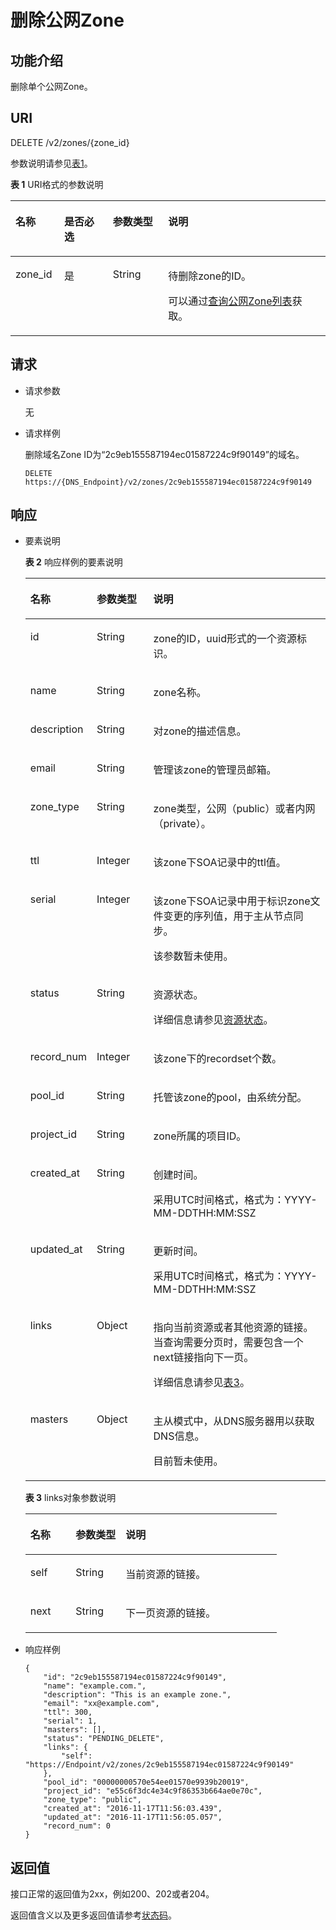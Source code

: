 # 删除公网Zone<a name="zh-cn_topic_0037134403"></a>

## 功能介绍<a name="section2763065016101"></a>

删除单个公网Zone。

## URI<a name="section53701671161015"></a>

DELETE /v2/zones/\{zone\_id\}

参数说明请参见[表1](#table56746773172616)。

**表 1**  URI格式的参数说明

<a name="table56746773172616"></a>
<table><thead align="left"><tr id="row12848229172616"><th class="cellrowborder" valign="top" width="15.459999999999999%" id="mcps1.2.5.1.1"><p id="p44975878172616"><a name="p44975878172616"></a><a name="p44975878172616"></a>名称</p>
</th>
<th class="cellrowborder" valign="top" width="15.459999999999999%" id="mcps1.2.5.1.2"><p id="p46443918172616"><a name="p46443918172616"></a><a name="p46443918172616"></a>是否必选</p>
</th>
<th class="cellrowborder" valign="top" width="17.53%" id="mcps1.2.5.1.3"><p id="p1368350172616"><a name="p1368350172616"></a><a name="p1368350172616"></a>参数类型</p>
</th>
<th class="cellrowborder" valign="top" width="51.55%" id="mcps1.2.5.1.4"><p id="p24157908172616"><a name="p24157908172616"></a><a name="p24157908172616"></a>说明</p>
</th>
</tr>
</thead>
<tbody><tr id="row39993297172616"><td class="cellrowborder" valign="top" width="15.459999999999999%" headers="mcps1.2.5.1.1 "><p id="p43071797172616"><a name="p43071797172616"></a><a name="p43071797172616"></a>zone_id</p>
</td>
<td class="cellrowborder" valign="top" width="15.459999999999999%" headers="mcps1.2.5.1.2 "><p id="p26647585172616"><a name="p26647585172616"></a><a name="p26647585172616"></a>是</p>
</td>
<td class="cellrowborder" valign="top" width="17.53%" headers="mcps1.2.5.1.3 "><p id="p21075379172616"><a name="p21075379172616"></a><a name="p21075379172616"></a>String</p>
</td>
<td class="cellrowborder" valign="top" width="51.55%" headers="mcps1.2.5.1.4 "><p id="p4976396172616"><a name="p4976396172616"></a><a name="p4976396172616"></a>待删除zone的ID。</p>
<p id="p1669018482183"><a name="p1669018482183"></a><a name="p1669018482183"></a>可以通过<a href="查询公网Zone列表.md">查询公网Zone列表</a>获取。</p>
</td>
</tr>
</tbody>
</table>

## 请求<a name="section44958995161021"></a>

-   请求参数

    无

-   请求样例

    删除域名Zone ID为“2c9eb155587194ec01587224c9f90149”的域名。

    ```
    DELETE https://{DNS_Endpoint}/v2/zones/2c9eb155587194ec01587224c9f90149
    ```


## 响应<a name="section40090803161031"></a>

-   要素说明

    **表 2**  响应样例的要素说明

    <a name="table3873760215524"></a>
    <table><thead align="left"><tr id="rcb8f5a6dbdc841d5b61b57c9a7f3946c"><th class="cellrowborder" valign="top" width="18.41%" id="mcps1.2.4.1.1"><p id="a562463c38c994a46a5042605cbae16a2"><a name="a562463c38c994a46a5042605cbae16a2"></a><a name="a562463c38c994a46a5042605cbae16a2"></a>名称</p>
    </th>
    <th class="cellrowborder" valign="top" width="19.35%" id="mcps1.2.4.1.2"><p id="a037a944fa232408f9eb6d06f523458c3"><a name="a037a944fa232408f9eb6d06f523458c3"></a><a name="a037a944fa232408f9eb6d06f523458c3"></a>参数类型</p>
    </th>
    <th class="cellrowborder" valign="top" width="62.239999999999995%" id="mcps1.2.4.1.3"><p id="ab503838cab8b41b5aacf832f2abc24e4"><a name="ab503838cab8b41b5aacf832f2abc24e4"></a><a name="ab503838cab8b41b5aacf832f2abc24e4"></a>说明</p>
    </th>
    </tr>
    </thead>
    <tbody><tr id="r90f043c750eb4b4e8d242b7f8db14709"><td class="cellrowborder" valign="top" width="18.41%" headers="mcps1.2.4.1.1 "><p id="a8bb1298f194542789a4889ca1ecb0500"><a name="a8bb1298f194542789a4889ca1ecb0500"></a><a name="a8bb1298f194542789a4889ca1ecb0500"></a>id</p>
    </td>
    <td class="cellrowborder" valign="top" width="19.35%" headers="mcps1.2.4.1.2 "><p id="ae7f12de3cd5143d9b7c81746c73de547"><a name="ae7f12de3cd5143d9b7c81746c73de547"></a><a name="ae7f12de3cd5143d9b7c81746c73de547"></a>String</p>
    </td>
    <td class="cellrowborder" valign="top" width="62.239999999999995%" headers="mcps1.2.4.1.3 "><p id="af2aa29bf11dc4ede8a83ffe698c6d015"><a name="af2aa29bf11dc4ede8a83ffe698c6d015"></a><a name="af2aa29bf11dc4ede8a83ffe698c6d015"></a>zone的ID，uuid形式的一个资源标识。</p>
    </td>
    </tr>
    <tr id="rd94a8eae3993428ba58b7935d38f2c42"><td class="cellrowborder" valign="top" width="18.41%" headers="mcps1.2.4.1.1 "><p id="a5b7f90ac0e964a4e8d5c3b54801a0263"><a name="a5b7f90ac0e964a4e8d5c3b54801a0263"></a><a name="a5b7f90ac0e964a4e8d5c3b54801a0263"></a>name</p>
    </td>
    <td class="cellrowborder" valign="top" width="19.35%" headers="mcps1.2.4.1.2 "><p id="a7f54cec7482f402295ad3e3bbf884023"><a name="a7f54cec7482f402295ad3e3bbf884023"></a><a name="a7f54cec7482f402295ad3e3bbf884023"></a>String</p>
    </td>
    <td class="cellrowborder" valign="top" width="62.239999999999995%" headers="mcps1.2.4.1.3 "><p id="a84a47ec529944403bd51bd1a130bfa9a"><a name="a84a47ec529944403bd51bd1a130bfa9a"></a><a name="a84a47ec529944403bd51bd1a130bfa9a"></a>zone名称。</p>
    </td>
    </tr>
    <tr id="r8a93c0d071624062b4332156e7c1afd3"><td class="cellrowborder" valign="top" width="18.41%" headers="mcps1.2.4.1.1 "><p id="ac8461d5571384d2f99735f4dd17f36e4"><a name="ac8461d5571384d2f99735f4dd17f36e4"></a><a name="ac8461d5571384d2f99735f4dd17f36e4"></a>description</p>
    </td>
    <td class="cellrowborder" valign="top" width="19.35%" headers="mcps1.2.4.1.2 "><p id="ac782ad392b6549dc9a55042f0e89e799"><a name="ac782ad392b6549dc9a55042f0e89e799"></a><a name="ac782ad392b6549dc9a55042f0e89e799"></a>String</p>
    </td>
    <td class="cellrowborder" valign="top" width="62.239999999999995%" headers="mcps1.2.4.1.3 "><p id="abf3153770d0a4cf8a9ee79c8455167d5"><a name="abf3153770d0a4cf8a9ee79c8455167d5"></a><a name="abf3153770d0a4cf8a9ee79c8455167d5"></a>对zone的描述信息。</p>
    </td>
    </tr>
    <tr id="rd2df7eeb23d348c3825c57d44911c2c0"><td class="cellrowborder" valign="top" width="18.41%" headers="mcps1.2.4.1.1 "><p id="a5228458b23264d239a4eee40c3001c4f"><a name="a5228458b23264d239a4eee40c3001c4f"></a><a name="a5228458b23264d239a4eee40c3001c4f"></a>email</p>
    </td>
    <td class="cellrowborder" valign="top" width="19.35%" headers="mcps1.2.4.1.2 "><p id="zh-cn_topic_0057310891_p336297171039"><a name="zh-cn_topic_0057310891_p336297171039"></a><a name="zh-cn_topic_0057310891_p336297171039"></a>String</p>
    </td>
    <td class="cellrowborder" valign="top" width="62.239999999999995%" headers="mcps1.2.4.1.3 "><p id="a72bf01280e51418ea295143d10e30fdb"><a name="a72bf01280e51418ea295143d10e30fdb"></a><a name="a72bf01280e51418ea295143d10e30fdb"></a>管理该zone的管理员邮箱。</p>
    </td>
    </tr>
    <tr id="rf57ffed6121d407da625ad56b3b3741f"><td class="cellrowborder" valign="top" width="18.41%" headers="mcps1.2.4.1.1 "><p id="ac0b14f3593ff4331b7cd6056c8d36a44"><a name="ac0b14f3593ff4331b7cd6056c8d36a44"></a><a name="ac0b14f3593ff4331b7cd6056c8d36a44"></a>zone_type</p>
    </td>
    <td class="cellrowborder" valign="top" width="19.35%" headers="mcps1.2.4.1.2 "><p id="aab451733f1be44f8ac79d479ca1093f3"><a name="aab451733f1be44f8ac79d479ca1093f3"></a><a name="aab451733f1be44f8ac79d479ca1093f3"></a>String</p>
    </td>
    <td class="cellrowborder" valign="top" width="62.239999999999995%" headers="mcps1.2.4.1.3 "><p id="a57638dc3c92f4e10850d4d6ad42a846e"><a name="a57638dc3c92f4e10850d4d6ad42a846e"></a><a name="a57638dc3c92f4e10850d4d6ad42a846e"></a>zone类型，公网（public）或者内网（private）。</p>
    </td>
    </tr>
    <tr id="ra6a15f87215c470e8c2fa6d2aa4a8ccc"><td class="cellrowborder" valign="top" width="18.41%" headers="mcps1.2.4.1.1 "><p id="a2e889a776aeb42f59e288b92b372bd70"><a name="a2e889a776aeb42f59e288b92b372bd70"></a><a name="a2e889a776aeb42f59e288b92b372bd70"></a>ttl</p>
    </td>
    <td class="cellrowborder" valign="top" width="19.35%" headers="mcps1.2.4.1.2 "><p id="a292032dd82fe4a0dbf0ff69bfd93d876"><a name="a292032dd82fe4a0dbf0ff69bfd93d876"></a><a name="a292032dd82fe4a0dbf0ff69bfd93d876"></a>Integer</p>
    </td>
    <td class="cellrowborder" valign="top" width="62.239999999999995%" headers="mcps1.2.4.1.3 "><p id="ab96c3883e8424c3187881c9ea265794f"><a name="ab96c3883e8424c3187881c9ea265794f"></a><a name="ab96c3883e8424c3187881c9ea265794f"></a>该zone下SOA记录中的ttl值。</p>
    </td>
    </tr>
    <tr id="r6f01d44c0047469b9ee578db3ae2e925"><td class="cellrowborder" valign="top" width="18.41%" headers="mcps1.2.4.1.1 "><p id="ac99c652f1d284ec496be4ad0b5364a1a"><a name="ac99c652f1d284ec496be4ad0b5364a1a"></a><a name="ac99c652f1d284ec496be4ad0b5364a1a"></a>serial</p>
    </td>
    <td class="cellrowborder" valign="top" width="19.35%" headers="mcps1.2.4.1.2 "><p id="ae5ee649ac6aa4bb4a20e678d9a24e19a"><a name="ae5ee649ac6aa4bb4a20e678d9a24e19a"></a><a name="ae5ee649ac6aa4bb4a20e678d9a24e19a"></a>Integer</p>
    </td>
    <td class="cellrowborder" valign="top" width="62.239999999999995%" headers="mcps1.2.4.1.3 "><p id="p201115484116"><a name="p201115484116"></a><a name="p201115484116"></a>该zone下SOA记录中用于标识zone文件变更的序列值，用于主从节点同步。</p>
    <p id="p7524749171039"><a name="p7524749171039"></a><a name="p7524749171039"></a>该参数暂未使用。</p>
    </td>
    </tr>
    <tr id="r50c368b3aa0b46f38a4617b7f797786f"><td class="cellrowborder" valign="top" width="18.41%" headers="mcps1.2.4.1.1 "><p id="a1d2ec6fad225464f9732756d33a337b2"><a name="a1d2ec6fad225464f9732756d33a337b2"></a><a name="a1d2ec6fad225464f9732756d33a337b2"></a>status</p>
    </td>
    <td class="cellrowborder" valign="top" width="19.35%" headers="mcps1.2.4.1.2 "><p id="a62bc066b1f5844588aa3d383f46fe71f"><a name="a62bc066b1f5844588aa3d383f46fe71f"></a><a name="a62bc066b1f5844588aa3d383f46fe71f"></a>String</p>
    </td>
    <td class="cellrowborder" valign="top" width="62.239999999999995%" headers="mcps1.2.4.1.3 "><p id="aa34a63cd4c824904be6636a6daaa09a9"><a name="aa34a63cd4c824904be6636a6daaa09a9"></a><a name="aa34a63cd4c824904be6636a6daaa09a9"></a>资源状态。</p>
    <p id="a0a74025bb90644338ac11860b3ef9f42"><a name="a0a74025bb90644338ac11860b3ef9f42"></a><a name="a0a74025bb90644338ac11860b3ef9f42"></a>详细信息请参见<a href="枚举类型.md#section33673592114748">资源状态</a>。</p>
    </td>
    </tr>
    <tr id="r3d7c6c02e04d40c0bdd0ef0a8a6045f9"><td class="cellrowborder" valign="top" width="18.41%" headers="mcps1.2.4.1.1 "><p id="a4873ee3d3c85419b9aba19243d2c84a7"><a name="a4873ee3d3c85419b9aba19243d2c84a7"></a><a name="a4873ee3d3c85419b9aba19243d2c84a7"></a>record_num</p>
    </td>
    <td class="cellrowborder" valign="top" width="19.35%" headers="mcps1.2.4.1.2 "><p id="a162e7c19e8be4764a2becf7706a46e6e"><a name="a162e7c19e8be4764a2becf7706a46e6e"></a><a name="a162e7c19e8be4764a2becf7706a46e6e"></a>Integer</p>
    </td>
    <td class="cellrowborder" valign="top" width="62.239999999999995%" headers="mcps1.2.4.1.3 "><p id="ab88a87d30e8e491f99661f9757711d6d"><a name="ab88a87d30e8e491f99661f9757711d6d"></a><a name="ab88a87d30e8e491f99661f9757711d6d"></a>该zone下的recordset个数。</p>
    </td>
    </tr>
    <tr id="rfba699f600ef424cadbca2cd85b60887"><td class="cellrowborder" valign="top" width="18.41%" headers="mcps1.2.4.1.1 "><p id="a2271452821c249cb9f3a445fcf60a03f"><a name="a2271452821c249cb9f3a445fcf60a03f"></a><a name="a2271452821c249cb9f3a445fcf60a03f"></a>pool_id</p>
    </td>
    <td class="cellrowborder" valign="top" width="19.35%" headers="mcps1.2.4.1.2 "><p id="a3fbd39a058f042e190756f9b4f941e56"><a name="a3fbd39a058f042e190756f9b4f941e56"></a><a name="a3fbd39a058f042e190756f9b4f941e56"></a>String</p>
    </td>
    <td class="cellrowborder" valign="top" width="62.239999999999995%" headers="mcps1.2.4.1.3 "><p id="a8caf365222c34b929a1501acd4493bd1"><a name="a8caf365222c34b929a1501acd4493bd1"></a><a name="a8caf365222c34b929a1501acd4493bd1"></a>托管该zone的pool，由系统分配。</p>
    </td>
    </tr>
    <tr id="ra366d35afa104cab8a41e36b89ca0e82"><td class="cellrowborder" valign="top" width="18.41%" headers="mcps1.2.4.1.1 "><p id="a3026f7c44fdc4ca887f0469710558f47"><a name="a3026f7c44fdc4ca887f0469710558f47"></a><a name="a3026f7c44fdc4ca887f0469710558f47"></a>project_id</p>
    </td>
    <td class="cellrowborder" valign="top" width="19.35%" headers="mcps1.2.4.1.2 "><p id="ac54288dbf5be47a98690cfeff1e25721"><a name="ac54288dbf5be47a98690cfeff1e25721"></a><a name="ac54288dbf5be47a98690cfeff1e25721"></a>String</p>
    </td>
    <td class="cellrowborder" valign="top" width="62.239999999999995%" headers="mcps1.2.4.1.3 "><p id="p8704812171039"><a name="p8704812171039"></a><a name="p8704812171039"></a>zone所属的项目ID。</p>
    </td>
    </tr>
    <tr id="r3bb52953237f4d90883feb17321b3754"><td class="cellrowborder" valign="top" width="18.41%" headers="mcps1.2.4.1.1 "><p id="aa1ed0627514440769d59691c0297bb20"><a name="aa1ed0627514440769d59691c0297bb20"></a><a name="aa1ed0627514440769d59691c0297bb20"></a>created_at</p>
    </td>
    <td class="cellrowborder" valign="top" width="19.35%" headers="mcps1.2.4.1.2 "><p id="a5131a3345de141acba4d51eceb924480"><a name="a5131a3345de141acba4d51eceb924480"></a><a name="a5131a3345de141acba4d51eceb924480"></a>String</p>
    </td>
    <td class="cellrowborder" valign="top" width="62.239999999999995%" headers="mcps1.2.4.1.3 "><p id="a4c5d9647086944e888608bc848e37e4c"><a name="a4c5d9647086944e888608bc848e37e4c"></a><a name="a4c5d9647086944e888608bc848e37e4c"></a>创建时间。</p>
    <p id="p583516468316"><a name="p583516468316"></a><a name="p583516468316"></a>采用UTC时间格式，格式为：YYYY-MM-DDTHH:MM:SSZ</p>
    </td>
    </tr>
    <tr id="rf0e8562b23244c968c21c2f7ffc1e376"><td class="cellrowborder" valign="top" width="18.41%" headers="mcps1.2.4.1.1 "><p id="a27068ff11a0443f9ad9964f4934f1be6"><a name="a27068ff11a0443f9ad9964f4934f1be6"></a><a name="a27068ff11a0443f9ad9964f4934f1be6"></a>updated_at</p>
    </td>
    <td class="cellrowborder" valign="top" width="19.35%" headers="mcps1.2.4.1.2 "><p id="a8d6c4b16bc5c4b42a86e2ea9ebdff263"><a name="a8d6c4b16bc5c4b42a86e2ea9ebdff263"></a><a name="a8d6c4b16bc5c4b42a86e2ea9ebdff263"></a>String</p>
    </td>
    <td class="cellrowborder" valign="top" width="62.239999999999995%" headers="mcps1.2.4.1.3 "><p id="a904e167e17d0450aa1f324b045fb7f4f"><a name="a904e167e17d0450aa1f324b045fb7f4f"></a><a name="a904e167e17d0450aa1f324b045fb7f4f"></a>更新时间。</p>
    <p id="zh-cn_topic_0057310891_p583516468316"><a name="zh-cn_topic_0057310891_p583516468316"></a><a name="zh-cn_topic_0057310891_p583516468316"></a>采用UTC时间格式，格式为：YYYY-MM-DDTHH:MM:SSZ</p>
    </td>
    </tr>
    <tr id="rc71d074f37b143968b8b33fb7d0887c8"><td class="cellrowborder" valign="top" width="18.41%" headers="mcps1.2.4.1.1 "><p id="zh-cn_topic_0057310891_p288749251572"><a name="zh-cn_topic_0057310891_p288749251572"></a><a name="zh-cn_topic_0057310891_p288749251572"></a>links</p>
    </td>
    <td class="cellrowborder" valign="top" width="19.35%" headers="mcps1.2.4.1.2 "><p id="zh-cn_topic_0057310891_p571676251572"><a name="zh-cn_topic_0057310891_p571676251572"></a><a name="zh-cn_topic_0057310891_p571676251572"></a>Object</p>
    </td>
    <td class="cellrowborder" valign="top" width="62.239999999999995%" headers="mcps1.2.4.1.3 "><p id="zh-cn_topic_0057310891_p660161572"><a name="zh-cn_topic_0057310891_p660161572"></a><a name="zh-cn_topic_0057310891_p660161572"></a>指向当前资源或者其他资源的链接。当查询需要分页时，需要包含一个next链接指向下一页。</p>
    <p id="p20284611124519"><a name="p20284611124519"></a><a name="p20284611124519"></a>详细信息请参见<a href="#table0172144213344">表3</a>。</p>
    </td>
    </tr>
    <tr id="r5a57c1dba2934130a772bfc188e27c7b"><td class="cellrowborder" valign="top" width="18.41%" headers="mcps1.2.4.1.1 "><p id="a414da27796154a8ea0f3f5d155266ce6"><a name="a414da27796154a8ea0f3f5d155266ce6"></a><a name="a414da27796154a8ea0f3f5d155266ce6"></a>masters</p>
    </td>
    <td class="cellrowborder" valign="top" width="19.35%" headers="mcps1.2.4.1.2 "><p id="ac58ddffcdd4b4db48b9da9a1aa4b94b8"><a name="ac58ddffcdd4b4db48b9da9a1aa4b94b8"></a><a name="ac58ddffcdd4b4db48b9da9a1aa4b94b8"></a>Object</p>
    </td>
    <td class="cellrowborder" valign="top" width="62.239999999999995%" headers="mcps1.2.4.1.3 "><p id="a67f94f4a1cee4d80ad3886d215def3de"><a name="a67f94f4a1cee4d80ad3886d215def3de"></a><a name="a67f94f4a1cee4d80ad3886d215def3de"></a>主从模式中，从DNS服务器用以获取DNS信息。</p>
    <p id="zh-cn_topic_0057310891_p05918233215"><a name="zh-cn_topic_0057310891_p05918233215"></a><a name="zh-cn_topic_0057310891_p05918233215"></a>目前暂未使用。</p>
    </td>
    </tr>
    </tbody>
    </table>

    **表 3**  links对象参数说明

    <a name="table0172144213344"></a>
    <table><thead align="left"><tr id="row917304253418"><th class="cellrowborder" valign="top" width="18%" id="mcps1.2.4.1.1"><p id="p101731742153416"><a name="p101731742153416"></a><a name="p101731742153416"></a>名称</p>
    </th>
    <th class="cellrowborder" valign="top" width="19.869999999999997%" id="mcps1.2.4.1.2"><p id="p0174542163418"><a name="p0174542163418"></a><a name="p0174542163418"></a>参数类型</p>
    </th>
    <th class="cellrowborder" valign="top" width="62.129999999999995%" id="mcps1.2.4.1.3"><p id="p7174194243414"><a name="p7174194243414"></a><a name="p7174194243414"></a>说明</p>
    </th>
    </tr>
    </thead>
    <tbody><tr id="row1390694871216"><td class="cellrowborder" valign="top" width="18%" headers="mcps1.2.4.1.1 "><p id="p8907184881217"><a name="p8907184881217"></a><a name="p8907184881217"></a>self</p>
    </td>
    <td class="cellrowborder" valign="top" width="19.869999999999997%" headers="mcps1.2.4.1.2 "><p id="p9907184891219"><a name="p9907184891219"></a><a name="p9907184891219"></a>String</p>
    </td>
    <td class="cellrowborder" valign="top" width="62.129999999999995%" headers="mcps1.2.4.1.3 "><p id="p1890754813127"><a name="p1890754813127"></a><a name="p1890754813127"></a>当前资源的链接。</p>
    </td>
    </tr>
    <tr id="row15778204719370"><td class="cellrowborder" valign="top" width="18%" headers="mcps1.2.4.1.1 "><p id="p136561245153620"><a name="p136561245153620"></a><a name="p136561245153620"></a>next</p>
    </td>
    <td class="cellrowborder" valign="top" width="19.869999999999997%" headers="mcps1.2.4.1.2 "><p id="p19656144517367"><a name="p19656144517367"></a><a name="p19656144517367"></a>String</p>
    </td>
    <td class="cellrowborder" valign="top" width="62.129999999999995%" headers="mcps1.2.4.1.3 "><p id="p76567451365"><a name="p76567451365"></a><a name="p76567451365"></a>下一页资源的链接。</p>
    </td>
    </tr>
    </tbody>
    </table>

-   响应样例

    ```
    {
        "id": "2c9eb155587194ec01587224c9f90149",
        "name": "example.com.",
        "description": "This is an example zone.",
        "email": "xx@example.com",
        "ttl": 300,
        "serial": 1,
        "masters": [],
        "status": "PENDING_DELETE",
        "links": {
            "self": "https://Endpoint/v2/zones/2c9eb155587194ec01587224c9f90149"
        },
        "pool_id": "00000000570e54ee01570e9939b20019",
        "project_id": "e55c6f3dc4e34c9f86353b664ae0e70c",
        "zone_type": "public",
        "created_at": "2016-11-17T11:56:03.439",
        "updated_at": "2016-11-17T11:56:05.057",
        "record_num": 0
    }
    ```


## 返回值<a name="section9249181042119"></a>

接口正常的返回值为2xx，例如200、202或者204。

返回值含义以及更多返回值请参考[状态码](状态码.md)。

